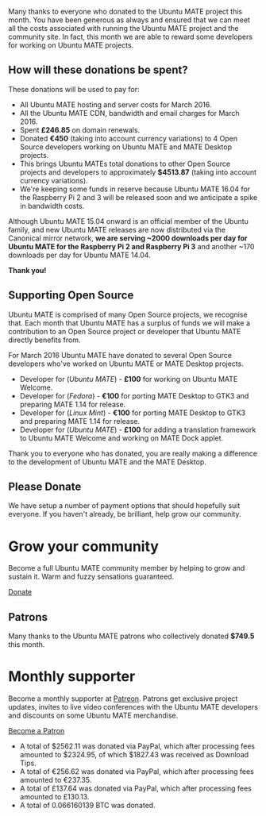 <!--
.. title: Ubuntu MATE March 2016 supporters
.. slug: ubuntu-mate-march-2016-supporters
.. date: 2016-04-04 23:00:59 UTC
.. tags: Ubuntu,MATE,community,donate
.. link:
.. description: Community members who supported Ubuntu MATE this month.
.. type: text
.. author: Martin Wimpress
-->

Many thanks to everyone who donated to the Ubuntu MATE project this
month. You have been generous as always and ensured that we can meet
all the costs associated with running the Ubuntu MATE project and the
community site. In fact, this month we are able to reward some
developers for working on Ubuntu MATE projects.

## How will these donations be spent?

These donations will be used to pay for:

  * All Ubuntu MATE hosting and server costs for March 2016.
  * All the Ubuntu MATE CDN, bandwidth and email charges for March 2016.
  * Spent **&pound;246.85** on domain renewals.
  * Donated **&euro;450** (taking into account currency variations) to 4 Open Source developers working on Ubuntu MATE and MATE Desktop projects.
  * This brings Ubuntu MATEs total donations to other Open Source projects and developers to approximately **$4513.87** (taking into account currency variations).
  * We're keeping some funds in reserve because Ubuntu MATE 16.04 for the Raspberry Pi 2 and 3 will be released soon and we anticipate a spike in bandwidth costs.

Although Ubuntu MATE 15.04 onward is an official member of the Ubuntu
family, and new Ubuntu MATE releases are now distributed via the
Canonical mirror network, **we are serving ~2000 downloads per day for
Ubuntu MATE for the Raspberry Pi 2 and Raspberry Pi 3** and another
~170 downloads per day for Ubuntu MATE 14.04.

**Thank you!**

## Supporting Open Source

Ubuntu MATE is comprised of many Open Source projects, we recognise
that. Each month that Ubuntu MATE has a surplus of funds we will make a
contribution to an Open Source project or developer that Ubuntu MATE
directly benefits from.

For March 2016 Ubuntu MATE have donated to several Open Source
developers who've worked on Ubuntu MATE or MATE Desktop projects.

  * Developer for (*Ubuntu MATE*) - **&pound;100** for working on Ubuntu MATE Welcome.
  * Developer for (*Fedora*) - **&euro;100** for porting MATE Desktop to GTK3 and preparing MATE 1.14 for release.
  * Developer for (*Linux Mint*) - **&euro;100** for porting MATE Desktop to GTK3 and preparing MATE 1.14 for release.
  * Developer for (*Ubuntu MATE*) - **&pound;100** for adding a translation framework to Ubuntu MATE Welcome and working on MATE Dock applet.

Thank you to everyone who has donated, you are really making a
difference to the development of Ubuntu MATE and the MATE Desktop.

## Please Donate

We have setup a number of payment options that should hopefully suit everyone.
If you haven't already, be brilliant, help grow our community.

<div class="bs-component">
    <div class="jumbotron">
        <h1>Grow your community</h1>
        <p>Become a full Ubuntu MATE community member by helping to grow and
        sustain it. Warm and fuzzy sensations guaranteed.</p>
        <a href="/donate/" class="btn btn-primary btn-lg">Donate</a>
        </p>
    </div>
</div>

## Patrons

Many thanks to the Ubuntu MATE patrons who collectively donated **$749.5** this month.

<div class="bs-component">
    <div class="jumbotron">
        <h1>Monthly supporter</h1>
        <p>Become a monthly supporter at <a href="http://www.patreon.com/ubuntu_mate">Patreon</a>.
        Patrons get exclusive project updates, invites to live video conferences with the Ubuntu
        MATE developers and discounts on some Ubuntu MATE merchandise.</p>
        <a href="http://www.patreon.com/ubuntu_mate" class="btn btn-primary btn-lg">Become a Patron</a>
        </p>
    </div>
</div>

  * A total of $2562.11 was donated via PayPal, which after processing fees amounted to $2324.95, of which $1827.43 was received as Download Tips.
  * A total of &euro;256.62 was donated via PayPal, which after processing fees amounted to &euro;237.35.
  * A total of &pound;137.64 was donated via PayPal, which after processing fees amounted to &pound;130.13.
  * A total of 0.066160139 BTC was donated.